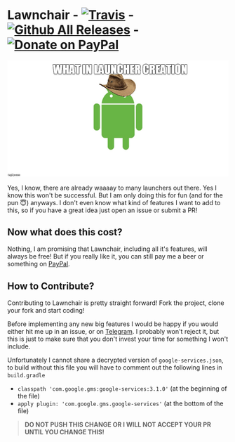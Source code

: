 # Lawnchair - [![Travis](https://img.shields.io/travis/Deletescape-Media/Lawnchair.svg)](https://travis-ci.org/Deletescape-Media/Lawnchair) - [![Github All Releases](https://img.shields.io/github/downloads/Deletescape-Media/Lawnchair/total.svg)](https://github.com/Deletescape-Media/Lawnchair/releases) - [![Donate on PayPal](https://img.shields.io/badge/PayPal-Donate%20Now-brightgreen.svg)](https://www.paypal.com/cgi-bin/webscr?cmd=_s-xclick&hosted_button_id=E2EFKTUC62KDQ)


![What in launcher creation?](meme.jpg)

Yes, I know, there are already waaaay to many launchers out there.
Yes I know this won't be successful. But I am only doing this for fun (and for the pun :innocent:) anyways.
I don't even know what kind of features I want to add to this, so if you have a great idea just open an issue or submit a PR!

## Now what does this cost?

Nothing, I am promising that Lawnchair, including all it's features, will always be free! But if you really like it, you can still pay me a beer or something on [PayPal](https://www.paypal.com/cgi-bin/webscr?cmd=_s-xclick&hosted_button_id=E2EFKTUC62KDQ).

## How to Contribute?

Contributing to Lawnchair is pretty straight forward! Fork the project, clone your fork and start coding!

Before implementing any new big features I would be happy if you would either hit me up in an issue, or on [Telegram](https://t.me/deletescape). I probably won't reject it, but this is just to make sure that you don't invest your time for something I won't include.

Unfortunately I cannot share a decrypted version of `google-services.json`, to build without this file you will have to comment out the following lines in `build.gradle`
 * `classpath 'com.google.gms:google-services:3.1.0'` (at the beginning of the file)
 * `apply plugin: 'com.google.gms.google-services'` (at the bottom of the file)
 
> **DO NOT PUSH THIS CHANGE OR I WILL NOT ACCEPT YOUR PR UNTIL YOU CHANGE THIS!**
